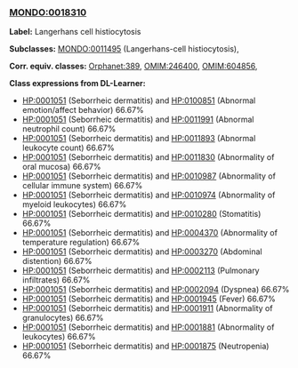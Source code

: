 
### [MONDO:0018310](http://purl.obolibrary.org/obo/MONDO_0018310)
**Label:** Langerhans cell histiocytosis

**Subclasses:** [MONDO:0011495](http://purl.obolibrary.org/obo/MONDO_0011495) (Langerhans-cell histiocytosis), 

**Corr. equiv. classes:** [Orphanet:389](http://www.orpha.net/ORDO/Orphanet_389), [OMIM:246400](http://purl.obolibrary.org/obo/OMIM_246400), [OMIM:604856](http://purl.obolibrary.org/obo/OMIM_604856), 

**Class expressions from DL-Learner:**

- [HP:0001051](http://purl.obolibrary.org/obo/HP_0001051) (Seborrheic dermatitis) and [HP:0100851](http://purl.obolibrary.org/obo/HP_0100851) (Abnormal emotion/affect behavior) 66.67%
- [HP:0001051](http://purl.obolibrary.org/obo/HP_0001051) (Seborrheic dermatitis) and [HP:0011991](http://purl.obolibrary.org/obo/HP_0011991) (Abnormal neutrophil count) 66.67%
- [HP:0001051](http://purl.obolibrary.org/obo/HP_0001051) (Seborrheic dermatitis) and [HP:0011893](http://purl.obolibrary.org/obo/HP_0011893) (Abnormal leukocyte count) 66.67%
- [HP:0001051](http://purl.obolibrary.org/obo/HP_0001051) (Seborrheic dermatitis) and [HP:0011830](http://purl.obolibrary.org/obo/HP_0011830) (Abnormality of oral mucosa) 66.67%
- [HP:0001051](http://purl.obolibrary.org/obo/HP_0001051) (Seborrheic dermatitis) and [HP:0010987](http://purl.obolibrary.org/obo/HP_0010987) (Abnormality of cellular immune system) 66.67%
- [HP:0001051](http://purl.obolibrary.org/obo/HP_0001051) (Seborrheic dermatitis) and [HP:0010974](http://purl.obolibrary.org/obo/HP_0010974) (Abnormality of myeloid leukocytes) 66.67%
- [HP:0001051](http://purl.obolibrary.org/obo/HP_0001051) (Seborrheic dermatitis) and [HP:0010280](http://purl.obolibrary.org/obo/HP_0010280) (Stomatitis) 66.67%
- [HP:0001051](http://purl.obolibrary.org/obo/HP_0001051) (Seborrheic dermatitis) and [HP:0004370](http://purl.obolibrary.org/obo/HP_0004370) (Abnormality of temperature regulation) 66.67%
- [HP:0001051](http://purl.obolibrary.org/obo/HP_0001051) (Seborrheic dermatitis) and [HP:0003270](http://purl.obolibrary.org/obo/HP_0003270) (Abdominal distention) 66.67%
- [HP:0001051](http://purl.obolibrary.org/obo/HP_0001051) (Seborrheic dermatitis) and [HP:0002113](http://purl.obolibrary.org/obo/HP_0002113) (Pulmonary infiltrates) 66.67%
- [HP:0001051](http://purl.obolibrary.org/obo/HP_0001051) (Seborrheic dermatitis) and [HP:0002094](http://purl.obolibrary.org/obo/HP_0002094) (Dyspnea) 66.67%
- [HP:0001051](http://purl.obolibrary.org/obo/HP_0001051) (Seborrheic dermatitis) and [HP:0001945](http://purl.obolibrary.org/obo/HP_0001945) (Fever) 66.67%
- [HP:0001051](http://purl.obolibrary.org/obo/HP_0001051) (Seborrheic dermatitis) and [HP:0001911](http://purl.obolibrary.org/obo/HP_0001911) (Abnormality of granulocytes) 66.67%
- [HP:0001051](http://purl.obolibrary.org/obo/HP_0001051) (Seborrheic dermatitis) and [HP:0001881](http://purl.obolibrary.org/obo/HP_0001881) (Abnormality of leukocytes) 66.67%
- [HP:0001051](http://purl.obolibrary.org/obo/HP_0001051) (Seborrheic dermatitis) and [HP:0001875](http://purl.obolibrary.org/obo/HP_0001875) (Neutropenia) 66.67%



